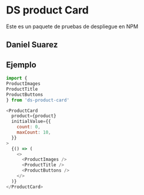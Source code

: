 # DS product Card

Este es un paquete de pruebas de despliegue en NPM

## Daniel Suarez

## Ejemplo

```javascript
import {
ProductImages
ProductTitle
ProductButtons
} from 'ds-product-card'
```

```javascript
<ProductCard
  product={product}
  initialValue={{
    count: 0,
    maxCount: 10,
  }}
>
  {() => (
    <>
      <ProductImages />
      <ProductTitle />
      <ProductButtons />
    </>
  )}
</ProductCard>
```

